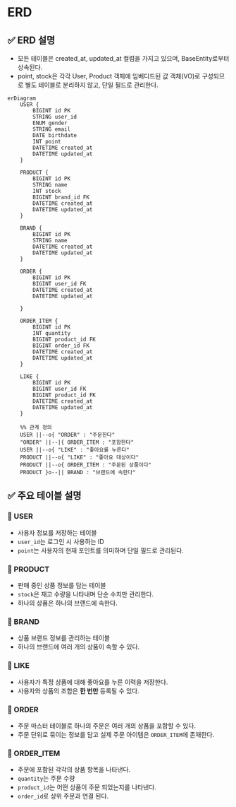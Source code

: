 # ERD
## ✅ ERD 설명
- 모든 테이블은 created_at, updated_at 컬럼을 가지고 있으며, BaseEntity로부터 상속된다.
- point, stock은 각각 User, Product 객체에 임베디드된 값 객체(VO)로 구성되므로 별도 테이블로 분리하지 않고, 단일 필드로 관리한다.
```mermaid
erDiagram
    USER {
        BIGINT id PK
        STRING user_id
        ENUM gender
        STRING email
        DATE birthdate
        INT point
        DATETIME created_at
        DATETIME updated_at
    }

    PRODUCT {
        BIGINT id PK
        STRING name
        INT stock
        BIGINT brand_id FK
        DATETIME created_at
        DATETIME updated_at
    }

    BRAND {
        BIGINT id PK
        STRING name
        DATETIME created_at
        DATETIME updated_at
    }

    ORDER {
        BIGINT id PK
        BIGINT user_id FK
        DATETIME created_at 
        DATETIME updated_at
        
    }

    ORDER_ITEM {
        BIGINT id PK
        INT quantity
        BIGINT product_id FK
        BIGINT order_id FK
        DATETIME created_at
        DATETIME updated_at
    }

    LIKE {
        BIGINT id PK
        BIGINT user_id FK
        BIGINT product_id FK
        DATETIME created_at
        DATETIME updated_at
    }

    %% 관계 정의
    USER ||--o{ "ORDER" : "주문한다"
    "ORDER" ||--|{ ORDER_ITEM : "포함한다"
    USER ||--o{ "LIKE" : "좋아요를 누른다"
    PRODUCT ||--o{ "LIKE" : "좋아요 대상이다"
    PRODUCT ||--o{ ORDER_ITEM : "주문된 상품이다"
    PRODUCT }o--|| BRAND : "브랜드에 속한다"
```

## ✅ 주요 테이블 설명
### 🔹 USER
- 사용자 정보를 저장하는 테이블
- `user_id`는 로그인 시 사용하는 ID
- `point`는 사용자의 현재 포인트를 의미하며 단일 필드로 관리된다.
### 🔹 PRODUCT
- 판매 중인 상품 정보를 담는 테이블
- `stock`은 재고 수량을 나타내며 단순 수치만 관리한다.
- 하나의 상품은 하나의 브랜드에 속한다.
### 🔹 BRAND
- 상품 브랜드 정보를 관리하는 테이블
- 하나의 브랜드에 여러 개의 상품이 속할 수 있다.
### 🔹 LIKE
- 사용자가 특정 상품에 대해 좋아요를 누른 이력을 저장한다.
- 사용자와 상품의 조합은 **한 번만** 등록될 수 있다.
### 🔹 ORDER
- 주문 마스터 테이블로 하나의 주문은 여러 개의 상품을 포함할 수 있다.
- 주문 단위로 묶이는 정보를 담고 실제 주문 아이템은 `ORDER_ITEM`에 존재한다.
### 🔹 ORDER_ITEM
- 주문에 포함된 각각의 상품 항목을 나타낸다. 
- `quantity`는 주문 수량
- `product_id`는 어떤 상품이 주문 되었는지를 나타낸다.
- `order_id`로 상위 주문과 연결 된다.
